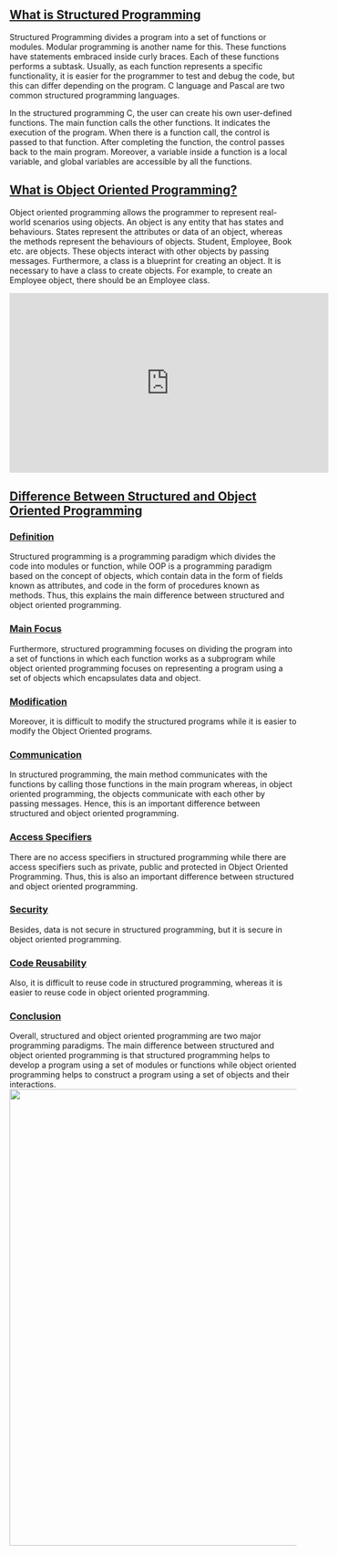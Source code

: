 <H2> <u> <strong> What is Structured Programming  </strong> </u>  </H2>



Structured Programming divides a program into a set of functions or modules. Modular programming is another name for this. These functions have statements embraced inside curly braces. Each of these functions performs a subtask. Usually, as each function represents a specific functionality, it is easier for the programmer to test and debug the code, but this can differ depending on the program. C language and Pascal are two common structured programming languages.


In the structured programming C, the user can create his own user-defined functions. The main function calls the other functions. It indicates the execution of the program. When there is a function call, the control is passed to that function. After completing the function, the control passes back to the main program. Moreover, a variable inside a function is a local variable, and global variables are accessible by all the functions.

 <H2> <u> <strong> What is Object Oriented Programming? </strong> </u>  </H2>


Object oriented programming allows the programmer to represent real-world scenarios using objects. An object is any entity that has states and behaviours. States represent the attributes or data of an object, whereas the methods represent the behaviours of objects. Student, Employee, Book etc. are objects. These objects interact with other objects by passing messages. Furthermore, a class is a blueprint for creating an object. It is necessary to have a class to create objects. For example, to create an Employee object, there should be an Employee class. 



<iframe width="560" height="315" src="https://www.youtube.com/embed/y7snCDl4atU" title="YouTube video player" frameborder="0" allow="accelerometer; autoplay; clipboard-write; encrypted-media; gyroscope; picture-in-picture" allowfullscreen></iframe>




<H2> <u> <strong> Difference Between Structured and Object Oriented Programming  </strong> </u>  </H2>

 <H3> <u> <strong> Definition   </strong> </u>  </H3>
Structured programming is a programming paradigm which divides the code into modules or function, while OOP is a programming paradigm based on the concept of objects, which contain data in the form of fields known as attributes, and code in the form of procedures known as methods. Thus, this explains the main difference between structured and object oriented programming.

 <H3> <u> <strong> Main Focus </strong> </u>  </H3>
Furthermore, structured programming focuses on dividing the program into a set of functions in which each function works as a subprogram while object oriented programming focuses on representing a program using a set of objects which encapsulates data and object.


 <H3> <u>  <strong> Modification  </strong> </u>  </H3>
Moreover, it is difficult to modify the structured programs while it is easier to modify the Object Oriented programs.

 <H3> <u>  <strong> Communication  </strong> </u>  </H3>
In structured programming, the main method communicates with the functions by calling those functions in the main program whereas, in object oriented programming, the objects communicate with each other by passing messages. Hence, this is an important difference between structured and object oriented programming.

  <H3> <u>  <strong> Access Specifiers </strong> </u>  </H3>
There are no access specifiers in structured programming while there are access specifiers such as private, public and protected in Object Oriented Programming. Thus, this is also an important  difference between structured and object oriented programming.

 <H3> <u> <strong> Security </strong> </u>  </H3>
Besides, data is not secure in structured programming, but it is secure in object oriented programming.

 <H3> <u> <strong> Code Reusability  </strong> </u>  </H3>
Also, it is difficult to reuse code in structured programming, whereas it is easier to reuse code in object oriented programming.

 <H3> <u> <strong> Conclusion  </strong> </u>  </H3>
Overall, structured and object oriented programming are two major programming paradigms. The main difference between structured and object oriented programming is that structured programming helps to develop a program using a set of modules or functions while object oriented programming helps to construct a program using a set of objects and their interactions.



<img src="https://pediaa.com/wp-content/uploads/2019/06/Difference-Between-Structured-and-Object-Oriented-Programming-Comparison-Summary.jpg" width="550" height="800">




